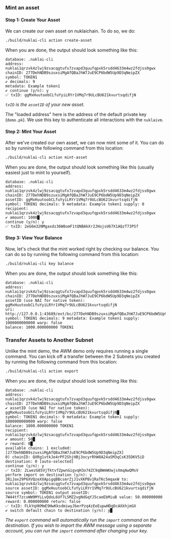 ### Mint an asset

#### Step 1: Create Your Asset

We can create our own asset on nuklaichain. To do so, we do:

```bash
./build/nuklai-cli action create-asset
```

When you are done, the output should look something like this:

```
database: .nuklai-cli
address: nuklai1qrzvk4zlwj9zsacqgtufx7zvapd3quufqpxk5rsdd4633m4wz2fdjss0gwx
chainID: 277DehNDB9szuxsiMgAfQBaJhW7JuE9CP6bdW5Up9D3qNeipZX
symbol: TOKEN1
✔ decimals: 9
metadata: Example token1
✔ continue (y/n): y
✅ txID: ggMxHuutoobCLfuYyiLRYr1VMq7r9ULcBU621kvurtsqdifjN
```

_`txID` is the `assetID` of your new asset._

The "loaded address" here is the address of the default private key (`demo.pk`). We
use this key to authenticate all interactions with the `nuklaivm`.

#### Step 2: Mint Your Asset

After we've created our own asset, we can now mint some of it. You can do so by
running the following command from this location:

```bash
./build/nuklai-cli action mint-asset
```

When you are done, the output should look something like this (usually easiest
just to mint to yourself).

```
database: .nuklai-cli
address: nuklai1qrzvk4zlwj9zsacqgtufx7zvapd3quufqpxk5rsdd4633m4wz2fdjss0gwx
chainID: 277DehNDB9szuxsiMgAfQBaJhW7JuE9CP6bdW5Up9D3qNeipZX
assetID: ggMxHuutoobCLfuYyiLRYr1VMq7r9ULcBU621kvurtsqdifjN
symbol: TOKEN1 decimals: 9 metadata: Example token1 supply: 0
recipient: nuklai1qrzvk4zlwj9zsacqgtufx7zvapd3quufqpxk5rsdd4633m4wz2fdjss0gwx
✔ amount: 1000█
continue (y/n): y
✅ txID: 2eG6m32NMgaxdz36W8omF1tQNBAkXr2JHojsU67X1AQzT73PSf
```

#### Step 3: View Your Balance

Now, let's check that the mint worked right by checking our balance. You can do
so by running the following command from this location:

```bash
./build/nuklai-cli key balance
```

When you are done, the output should look something like this:

```
database: .nuklai-cli
address: nuklai1qrzvk4zlwj9zsacqgtufx7zvapd3quufqpxk5rsdd4633m4wz2fdjss0gwx
chainID: 277DehNDB9szuxsiMgAfQBaJhW7JuE9CP6bdW5Up9D3qNeipZX
assetID (use NAI for native token): ggMxHuutoobCLfuYyiLRYr1VMq7r9ULcBU621kvurtsqdifjN
uri: http://127.0.0.1:43689/ext/bc/277DehNDB9szuxsiMgAfQBaJhW7JuE9CP6bdW5Up9D3qNeipZX
symbol: TOKEN1 decimals: 9 metadata: Example token1 supply: 1000000000000 warp: false
balance: 1000.000000000 TOKEN1
```

### Transfer Assets to Another Subnet

Unlike the mint demo, the AWM demo only requires running a single
command. You can kick off a transfer between the 2 Subnets you created by
running the following command from this location:

```bash
./build/nuklai-cli action export
```

When you are done, the output should look something like this:

```
database: .nuklai-cli
address: nuklai1qrzvk4zlwj9zsacqgtufx7zvapd3quufqpxk5rsdd4633m4wz2fdjss0gwx
chainID: 277DehNDB9szuxsiMgAfQBaJhW7JuE9CP6bdW5Up9D3qNeipZX
✔ assetID (use NAI for native token): ggMxHuutoobCLfuYyiLRYr1VMq7r9ULcBU621kvurtsqdifjN█
symbol: TOKEN1 decimals: 9 metadata: Example token1 supply: 1000000000000 warp: false
balance: 1000.000000000 TOKEN1
recipient: nuklai1qrzvk4zlwj9zsacqgtufx7zvapd3quufqpxk5rsdd4633m4wz2fdjss0gwx
✔ amount: 50█
✔ reward: 0█
available chains: 1 excluded: [277DehNDB9szuxsiMgAfQBaJhW7JuE9CP6bdW5Up9D3qNeipZX]
0) chainID: QXRg1vtkJe4rPF2ShjHBj3ocyrRhW8A24aSM3qCsK35DKV5iD
destination: 0 [auto-selected]
continue (y/n): y
✅ txID: 2LwezG85VjTktvfZpwnGigvqH3o74ZC9qBWmWUwjsXmqAwQMsV
perform import on destination (y/n): y
2RiJax29P6XVQzeXXApigqBBcsmrZjJ1vXKPBv1RaTKc5mqaxW to: nuklai1qrzvk4zlwj9zsacqgtufx7zvapd3quufqpxk5rsdd4633m4wz2fdjss0gwx source assetID: ggMxHuutoobCLfuYyiLRYr1VMq7r9ULcBU621kvurtsqdifjN source symbol: TOKEN1 output assetID: 7W44tf7zcvWW9MYLLvQdoL6Uf7L5MZ2vgNdGqYJ5caeEbMiuB value: 50.000000000 reward: 0.000000000 return: false
✅ txID: FLkYqXKMmE9HwKksdmiwyJberPzq4zEeEupwHDgDcAXkhjmGX
✔ switch default chain to destination (y/n): y█
```

_The `export` command will automatically run the `import` command on the
destination. If you wish to import the AWM message using a separate account,
you can run the `import` command after changing your key._
